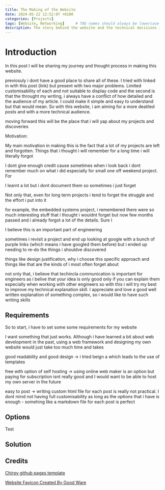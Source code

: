 ```yaml
---
title: The Making of the Website
date: 2024-05-22 12:52:07 +0100
categories: [Projects]
tags: [Website, Networking]     # TAG names should always be lowercase
description: The story behind the website and the technical decisions involved in its creation
---
```


# Introduction

In this post I will be sharing my journey and thought process in making this website.

previosuly i dont have a good place to share all of these. I tried with linked in with this post (link) but present with two major problems. Limited customisability of each and not suitable to display code and the second is that the throught my writing, i always have a conflict of how detailed and the audience of my article. I could make it simple and easy to understand but that would mean. So with this website, i am aiming for a more deatiled posts and with a more technical audience. 

moving forward this will be the place that i will yap about my projects and discoveries 


Motivation:

My main motivation in making this is the fact that a lot of my projects are left and forgotten. Things that i thought i will remember for a long time i will literally forgot

I dont give enough credit cause sometimes when i look back i dont remember much on what i did especially for small one off weekend project. For

I learnt a lot but i dont document them so sometimes i just forget 

Not only that, even for long term projects i tend to forget the struggle and the effort i put into it

for example, the embedded systems project, i remembered there were so much interesting stuff that i thought i wouldnt forget but now few months passed and i already forgot a lot of the details. Sure I

I believe this is an important part of engineering

sometimes i revisit a project and end up looking at google with a bunch of purple links (which means i have googled them before) but i ended up needing to re-do the things i shouldve discovered

things like design justification, why i choose this specific approach and things like that are the kinds of i most often forget about

not only that, i believe that techincla communication is important for engineers as i belive that your idea is only good only if you can explain them especially when working with other engineers so with this i
will try my best to improve my technical explanation skill. I appreciate and love a good well written explanation of something complex, so i would like to have such writing skills




## Requirements

So to start, i have to set some some requirements for my website

I want something that just works. Although i have learned a bit about web development in the past, using a web framework and designing my own website would just take too much time and takes

good readability and good design -> i tried beign a which leads to the use of templates

free with option of self hosting -> using online web maker is an option but paying for subscription isnt really good and I would want to be able to host my own server in the future

easy to post -> writing custom html file for each post is really not practical. I dont mind not having full customisability as long as the options that i have is enough - somehing like a markdown file for each post is perfect



## Options


Test

## Solution






## Credits

[Chirpy github pages template](https://github.com/cotes2020/jekyll-theme-chirpy)

[Website Favicon Created By Good Ware](https://www.flaticon.com/free-icons/circuit)

